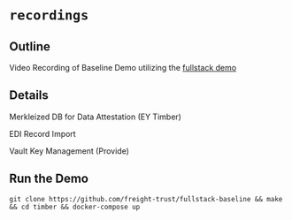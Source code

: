 # `recordings`

## Outline

Video Recording of Baseline Demo utilizing the [fullstack demo](https://github.com/freight-trust/fullstack-baseline)

## Details 

Merkleized DB for Data Attestation (EY Timber)

EDI Record Import 

Vault Key Management (Provide)

## Run the Demo

`git clone https://github.com/freight-trust/fullstack-baseline && make && cd timber && docker-compose up`


